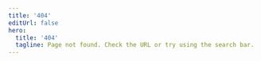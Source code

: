 ```yaml
---
title: '404'
editUrl: false
hero:
  title: '404'
  tagline: Page not found. Check the URL or try using the search bar.
---
```

